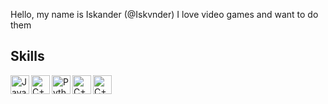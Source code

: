 Hello, my name is Iskander (@Iskvnder)
I love video games and want to do them

## Skills
<img align="left" alt="Java" width="30px" src="https://cdn-icons-png.flaticon.com/512/152/152760.png" />

<img align="left" alt="C++" width="30px" src="https://img.icons8.com/ios-filled/500/c-plus-plus-logo.png" />

<img align="left" alt="Python" width="30px" src="https://upload.wikimedia.org/wikipedia/commons/thumb/d/d3/Python_icon_%28black_and_white%29.svg/2048px-Python_icon_%28black_and_white%29.svg.png" />

<img align="left" alt="C++" width="30px" src="https://cdn.iconscout.com/icon/free/png-256/unreal-engine-2749375-2284765.png" />

<img align="left" alt="C++" width="30px" src="https://icon-library.com/images/unity-icon/unity-icon-1.jpg" />



[youtube]: https://www.youtube.com/channel/UCrtvnlbEhhjLexI_wuO5Xvg
